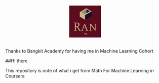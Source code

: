 <p align="center">
  <img width="20%" src="./image.png"><br/><br/>
</p>
Thanks to Bangkit Academy for having me in Machine Learning Cohort

##HI there


This repository is note of what i get from Math For Machine Learning in Coursera
